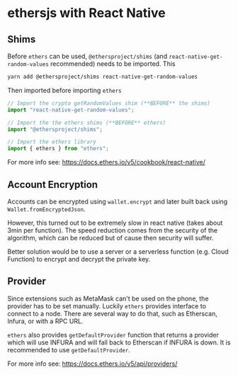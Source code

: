 # ethersjs with React Native

## Shims

Before `ethers` can be used, `@ethersproject/shims` (and `react-native-get-random-values` recommended) needs to be imported. This

```sh
yarn add @ethersproject/shims react-native-get-random-values
```

Then imported before importing `ethers`

```js
// Import the crypto getRandomValues shim (**BEFORE** the shims)
import "react-native-get-random-values";

// Import the the ethers shims (**BEFORE** ethers)
import "@ethersproject/shims";

// Import the ethers library
import { ethers } from "ethers";
```

For more info see: https://docs.ethers.io/v5/cookbook/react-native/

## Account Encryption

Accounts can be encrypted using `wallet.encrypt` and later built back using `Wallet.fromEncryptedJson`.

However, this turned out to be extremely slow in react native (takes about 3min per function). The speed reduction comes from the security of the algorithm, which can be reduced but of cause then security will suffer.

Better solution would be to use a server or a serverless function (e.g. Cloud Function) to encrypt and decrypt the private key.

## Provider

Since extensions such as MetaMask can't be used on the phone, the provider has to be set manually. Luckily `ethers` provides interface to connect to a node. There are several way to do that, such as Etherscan, Infura, or with a RPC URL.

`ethers` also provides `getDefaultProvider` function that returns a provider which will use INFURA and will fall back to Etherscan if INFURA is down. It is recommended to use `getDefaultProvider`.

For more info see: https://docs.ethers.io/v5/api/providers/
